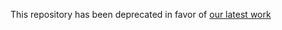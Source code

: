 This repository has been deprecated in favor of [our latest work](https://github.com/AlexWan0/Poisoning-Instruction-Tuned-Models)
